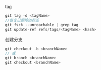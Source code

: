 
tag

```javascript
git tag -d <tagName>
//恢复已删除的标签
git fsck --unreachable | grep tag
git update-ref refs/tags/<tagName> <hash>
```

创建分支

```javascript
git checkout -b <branchName>
// 或
git branch <branchName>
git checkout <branchName>
```
